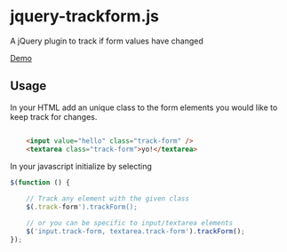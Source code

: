 # jquery-trackform.js
A jQuery plugin to track if form values have changed

[Demo](http://amerikan.github.io/jquery-track-form/)

## Usage

In your HTML add an unique class to the form elements you would like to keep track for changes.
```html

	<input value="hello" class="track-form" />
	<textarea class="track-form">yo!</textarea>

```

In your javascript initialize by selecting 

```js
$(function () {
	
	// Track any element with the given class
	$(.track-form').trackForm();

	// or you can be specific to input/textarea elements
	$('input.track-form, textarea.track-form').trackForm();
});
```

